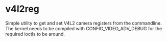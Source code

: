 v4l2reg
=======

Simple utility to get and set V4L2 camera registers from the commandline. The
kernel needs to be compiled with CONFIG_VIDEO_ADV_DEBUG for the required
ioctls to be around.
